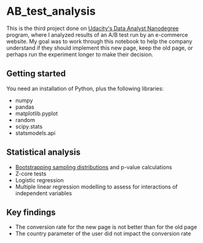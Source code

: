 # AB_test_analysis
This is the third project done on [Udacity's Data Analyst Nanodegree](https://www.udacity.com/course/data-analyst-nanodegree--nd002) program, where I analyzed results of an A/B test run by an e-commerce website. My goal was to work through this notebook to help the company understand if they should implement this new page, keep the old page, or perhaps run the experiment longer to make their decision.

## Getting started
You need an installation of Python, plus the following libraries:
* numpy
* pandas
* matplotlib.pyplot
* random
* scipy.stats
* statsmodels.api

## Statistical analysis
* [Bootstrapping sampling distributions](https://towardsdatascience.com/an-introduction-to-the-bootstrap-method-58bcb51b4d60) and p-value calculations
* Z-core tests
* Logistic regression
* Multiple linear regression modelling to assess for interactions of independent variables

## Key findings
* The conversion rate for the new page is not better than for the old page
* The country parameter of the user did not impact the conversion rate

